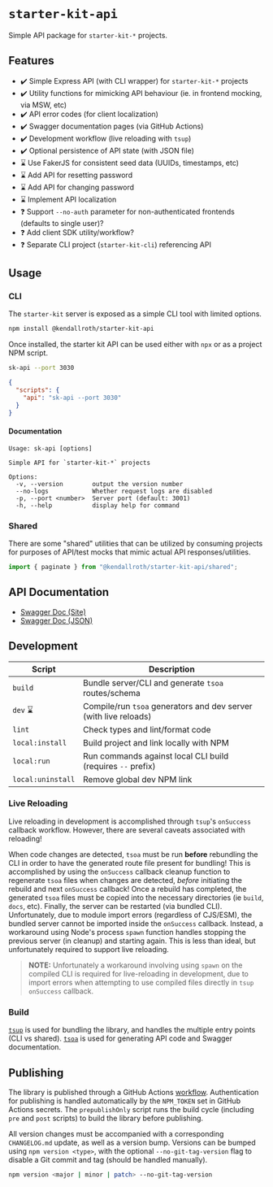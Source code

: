 # `starter-kit-api`

Simple API package for `starter-kit-*` projects.

## Features

- ✔️ Simple Express API (with CLI wrapper) for `starter-kit-*` projects
- ✔️ Utility functions for mimicking API behaviour (ie. in frontend mocking, via MSW, etc)
- ✔️ API error codes (for client localization)
- ✔️ Swagger documentation pages (via GitHub Actions)
- ✔️ Development workflow (live reloading with `tsup`)
- ✔️ Optional persistence of API state (with JSON file)
- ⌛ Use FakerJS for consistent seed data (UUIDs, timestamps, etc)
- ⌛ Add API for resetting password
- ⌛ Add API for changing password
- ⌛ Implement API localization
- ❓ Support `--no-auth` parameter for non-authenticated frontends (defaults to single user)?
- ❓ Add client SDK utility/workflow?
- ❓ Separate CLI project (`starter-kit-cli`) referencing API

## Usage

### CLI

The `starter-kit` server is exposed as a simple CLI tool with limited options.

```sh
npm install @kendallroth/starter-kit-api
```

Once installed, the starter kit API can be used either with `npx` or as a project NPM script.

```sh
sk-api --port 3030
```

```json
{
  "scripts": {
    "api": "sk-api --port 3030"
  }
}
```

#### Documentation

```
Usage: sk-api [options]

Simple API for `starter-kit-*` projects

Options:
  -v, --version        output the version number
  --no-logs            Whether request logs are disabled
  -p, --port <number>  Server port (default: 3001)
  -h, --help           display help for command
```

### Shared

There are some "shared" utilities that can be utilized by consuming projects for purposes of API/test mocks that mimic actual API responses/utilities.

```ts
import { paginate } from "@kendallroth/starter-kit-api/shared";
```

## API Documentation

- [Swagger Doc (Site)](https://kendallroth.github.io/starter-kit-api/)
- [Swagger Doc (JSON)](./docs/swagger.json)

## Development

| Script | Description |
|--------|-------------|
| `build` | Bundle server/CLI and generate `tsoa` routes/schema
| `dev` ⌛ | Compile/run `tsoa` generators and dev server (with live reloads)
| `lint` | Check types and lint/format code
| `local:install` | Build project and link locally with NPM
| `local:run` | Run commands against local CLI build (requires `--` prefix)
| `local:uninstall` | Remove global dev NPM link

### Live Reloading

Live reloading in development is accomplished through `tsup`'s `onSuccess` callback workflow. However, there are several caveats associated with reloading!

When code changes are detected, `tsoa` must be run **before** rebundling the CLI in order to have the generated route file present for bundling! This is accomplished by using the `onSuccess` callback cleanup function to regenerate `tsoa` files when changes are detected, _before_ initiating the rebuild and next `onSuccess` callback! Once a rebuild has completed, the generated `tsoa` files must be copied into the necessary directories (ie `build`, `docs`, etc). Finally, the server can be restarted (via bundled CLI). Unfortunately, due to module import errors (regardless of CJS/ESM), the bundled server cannot be imported inside the `onSuccess` callback. Instead, a workaround using Node's process `spawn` function handles stopping the previous server (in cleanup) and starting again. This is less than ideal, but unfortunately required to support live reloading.

> **NOTE:** Unfortunately a workaround involving using `spawn` on the compiled CLI is required for live-reloading in development, due to import errors when attempting to use compiled files directly in `tsup` `onSuccess` callback.

### Build

[`tsup`](https://tsup.egoist.dev/) is used for bundling the library, and handles the multiple entry points (CLI vs shared). [`tsoa`](https://tsoa-community.github.io/docs/introduction.html) is used for generating API code and Swagger documentation.

## Publishing

The library is published through a GitHub Actions [workflow](./github/workflows/publish.yaml). Authentication for publishing is handled automatically by the `NPM_TOKEN` set in GitHub Actions secrets. The `prepublishOnly` script runs the build cycle (including `pre` and `post` scripts) to build the library before publishing.

All version changes must be accompanied with a corresponding `CHANGELOG.md` update, as well as a version bump. Versions can be bumped using `npm version <type>`, with the optional `--no-git-tag-version` flag to disable a Git commit and tag (should be handled manually).

```sh
npm version <major | minor | patch> --no-git-tag-version
```
